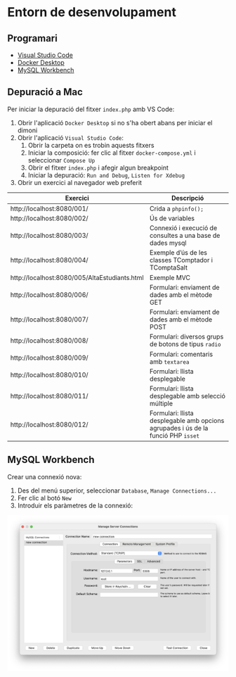 # Entorn de desenvolupament

## Programari

- [Visual Studio Code](https://code.visualstudio.com/)
- [Docker Desktop](https://www.docker.com/get-started/)
- [MySQL Workbench](https://dev.mysql.com/downloads/workbench/)

## Depuració a Mac

Per iniciar la depuració del fitxer `index.php` amb VS Code:
1. Obrir l'aplicació `Docker Desktop` si no s'ha obert abans per iniciar el dimoni
2. Obrir l'aplicació `Visual Studio Code`:
   1. Obrir la carpeta on es trobin aquests fitxers
   2. Iniciar la composició: fer clic al fitxer `docker-compose.yml` i seleccionar `Compose Up`
   3. Obrir el fitxer `index.php` i afegir algun breakpoint
   4. Iniciar la depuració: `Run and Debug`, `Listen for Xdebug`
3. Obrir un exercici al navegador web preferit

| Exercici      | Descripció    |
| ------------- | ------------- |
| http://localhost:8080/001/ | Crida a `phpinfo();` |
| http://localhost:8080/002/ | Ús de variables |
| http://localhost:8080/003/ | Connexió i execució de consultes a una base de dades mysql |
| http://localhost:8080/004/ | Exemple d’ús de les classes TComptador i TComptaSalt |
| http://localhost:8080/005/AltaEstudiants.html | Exemple MVC |
| http://localhost:8080/006/ | Formulari: enviament de dades amb el mètode GET |
| http://localhost:8080/007/ | Formulari: enviament de dades amb el mètode POST |
| http://localhost:8080/008/ | Formulari: diversos grups de botons de tipus `radio` |
| http://localhost:8080/009/ | Formulari: comentaris amb `textarea` |
| http://localhost:8080/010/ | Formulari: llista desplegable |
| http://localhost:8080/011/ | Formulari: llista desplegable amb selecció múltiple |
| http://localhost:8080/012/ | Formulari: llista desplegable amb opcions agrupades i ús de la funció PHP `isset` |

## MySQL Workbench

Crear una connexió nova:
1. Des del menú superior, seleccionar `Database`, `Manage Connections...`
2. Fer clic al botó `New`
3. Introduir els paràmetres de la connexió:

<img src="img/connection.webp" width="640">